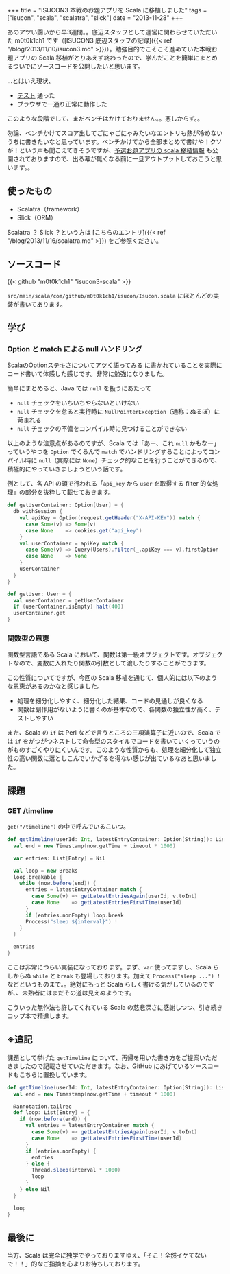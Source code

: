 +++
title = "ISUCON3 本戦のお題アプリを Scala に移植しました"
tags = ["isucon", "scala", "scalatra", "slick"]
date = "2013-11-28"
+++

あのアツい闘いから早3週間。。底辺スタッフとして運営に関わらせていただいた m0t0k1ch1 です（[ISUCON3 底辺スタッフの記録]({{< ref "/blog/2013/11/10/isucon3.md" >}})）。勉強目的でこそこそ進めていた本戦お題アプリの Scala 移植がとりあえず終わったので、学んだことを簡単にまとめるついでにソースコードを公開したいと思います。

<!--more-->

…とはいえ現状、

- [テスト](https://github.com/kayac/isucon3/blob/master/final/webapp/perl/t/01_webapp.t) 通った
- ブラウザで一通り正常に動作した

このような段階でして、まだベンチはかけておりません。。悪しからず。。

勿論、ベンチかけてスコア出してごにゃごにゃみたいなエントリも熱が冷めないうちに書きたいなと思っています。ベンチかけてから全部まとめて書けや！クソが！という声も聞こえてきそうですが、[予選お題アプリの scala 移植情報](https://dl.dropboxusercontent.com/u/261418/scala_at_isucon3/index.html) も公開されておりますので、出る幕が無くなる前に一旦アウトプットしておこうと思います。。

## 使ったもの

- Scalatra（framework）
- Slick（ORM）

Scalatra ？ Slick ？という方は [こちらのエントリ]({{< ref "/blog/2013/11/16/scalatra.md" >}}) をご参照ください。

## ソースコード

{{< github "m0t0k1ch1" "isucon3-scala" >}}

`src/main/scala/com/github/m0t0k1ch1/isucon/Isucon.scala` にほとんどの実装が書いてあります。

## 学び

### Option と match による null ハンドリング

[ScalaのOptionステキさについてアツく語ってみる](http://yuroyoro.hatenablog.com/entry/20100710/1278763193) に書かれていることを実際にコード書いて体感した感じです。非常に勉強になりました。

簡単にまとめると、Java では `null` を扱うにあたって

- `null` チェックをいちいちやらないといけない
- `null` チェックを怠ると実行時に `NullPointerException`（通称：ぬるぽ）に苛まれる
- `null` チェックの不備をコンパイル時に見つけることができない

以上のような注意点があるのですが、Scala では「あー、これ `null` かもなー」っていうやつを `Option` でくるんで `match` でハンドリングすることによってコンパイル時に `null`（実際には `None`）チェック的なことを行うことができるので、積極的にやっていきましょうという話です。

例として、各 API の頭で行われる「`api_key` から `user` を取得する filter 的な処理」の部分を抜粋して載せておきます。

``` scala
def getUserContainer: Option[User] = {
  db withSession {
    val apiKey = Option(request.getHeader("X-API-KEY")) match {
      case Some(v) => Some(v)
      case None    => cookies.get("api_key")
    }
    val userContainer = apiKey match {
      case Some(v) => Query(Users).filter(_.apiKey === v).firstOption
      case None    => None
    }
    userContainer
  }
}

def getUser: User = {
  val userContainer = getUserContainer
  if (userContainer.isEmpty) halt(400)
  userContainer.get
}
```

### 関数型の恩恵

関数型言語である Scala において、関数は第一級オブジェクトです。オブジェクトなので、変数に入れたり関数の引数として渡したりすることができます。

この性質についてですが、今回の Scala 移植を通じて、個人的には以下のような恩恵があるのかなと感じました。

- 処理を細分化しやすく、細分化した結果、コードの見通しが良くなる
- 関数は副作用がないように書くのが基本なので、各関数の独立性が高く、テストしやすい

また、Scala の `if` は Perl などで言うところの三項演算子に近いので、Scala では `if` をがつがつネストして命令型のスタイルでコードを書いていくっていうのがものすごくやりにくいんです。このような性質からも、処理を細分化して独立性の高い関数に落としこんでいかざるを得ない感じが出ているなあと思いました。

## 課題

### GET /timeline

`get("/timeline")` の中で呼んでいるこいつ。

``` scala
def getTimeline(userId: Int, latestEntryContainer: Option[String]): List[Entry] = {
  val end = new Timestamp(now.getTime + timeout * 1000)

  var entries: List[Entry] = Nil

  val loop = new Breaks
  loop.breakable {
    while (now.before(end)) {
      entries = latestEntryContainer match {
        case Some(v) => getLatestEntriesAgain(userId, v.toInt)
        case None    => getLatestEntriesFirstTime(userId)
      }
      if (entries.nonEmpty) loop.break
      Process("sleep ${interval}") !
    }
  }

  entries
}
```

ここは非常につらい実装になっております。まず、`var` 使ってますし、Scala らしからぬ `while` と `break` も登場しております。加えて `Process("sleep ...") !` などというものまで。。絶対にもっと Scala らしく書ける気がしているのですが、、未熟者にはまだその道は見えぬようです。

こういった無作法も許してくれている Scala の慈悲深さに感謝しつつ、引き続きコップ本で精進します。

## ※追記

課題として挙げた `getTimeline` について、再帰を用いた書き方をご提案いただきましたので記載させていただきます。なお、GitHub にあげているソースコードもこちらに置換しています。

``` scala
def getTimeline(userId: Int, latestEntryContainer: Option[String]): List[Entry] = {
  val end = new Timestamp(now.getTime + timeout * 1000)

  @annotation.tailrec
  def loop: List[Entry] = {
    if (now.before(end)) {
      val entries = latestEntryContainer match {
        case Some(v) => getLatestEntriesAgain(userId, v.toInt)
        case None    => getLatestEntriesFirstTime(userId)
      }
      if (entries.nonEmpty) {
        entries
      } else {
        Thread.sleep(interval * 1000)
        loop
      }
    } else Nil
  }

  loop
}
```

## 最後に

当方、Scala は完全に独学でやっておりますゆえ、「そこ！全然イケてないで！！」的なご指摘を心よりお待ちしております。
